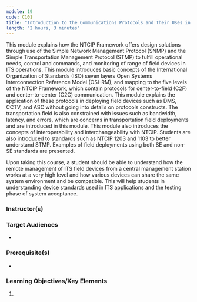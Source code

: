 ```yaml
---
module: 19
code: C101
title: "Introduction to the Communications Protocols and Their Uses in ITS Applications"
length: "2 hours, 3 minutes"
---
```

This module explains how the NTCIP Framework offers design solutions through use of the Simple Network Management Protocol (SNMP) and the Simple Transportation Management Protocol (STMP) to fulfill operational needs, control and commands, and monitoring of range of field devices in ITS operations. This module introduces basic concepts of the International Organization of Standards (ISO) seven layers Open Systems Interconnection Reference Model (OSI-RM), and mapping to the five levels of the NTCIP Framework, which contain protocols for center-to-field (C2F) and center-to-center (C2C) communication. This module explains the application of these protocols in deploying field devices such as DMS, CCTV, and ASC without going into details on protocols constructs. The transportation field is also constrained with issues such as bandwidth, latency, and errors, which are concerns in transportation field deployments and are introduced in this module. This module also introduces the concepts of interoperability and interchangeability with NTCIP. Students are also introduced to standards such as NTCIP 1203 and 1103 to better understand STMP. Examples of field deployments using both SE and non-SE standards are presented.

Upon taking this course, a student should be able to understand how the remote management of ITS field devices from a central management station works at a very high level and how various devices can share the same system environment and be compatible. This will help students in understanding device standards used in ITS applications and the testing phase of system acceptance.

### Instructor(s)


### Target Audiences
* 

### Prerequisite(s)
* 

### Learning Objectives/Key Elements
1. 